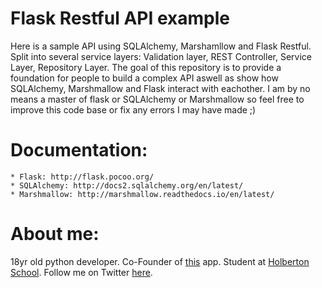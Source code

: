 # Flask Restful API example
Here is a sample API using SQLAlchemy, Marshamllow and Flask Restful. Split into several service layers: Validation layer, REST Controller, Service Layer, Repository Layer. The goal of this repository is to provide a foundation for people to build a complex API aswell as show how SQLAlchemy, Marshmallow and Flask interact with eachother. I am by no means a master of flask or SQLAlchemy or Marshmallow so feel free to improve this code base or fix any errors I may have made ;) 

# Documentation:
	* Flask: http://flask.pocoo.org/
	* SQLAlchemy: http://docs2.sqlalchemy.org/en/latest/
	* Marshmallow: http://marshmallow.readthedocs.io/en/latest/

# About me:
18yr old python developer. Co-Founder of [this](http://yourloop.co) app. Student at [Holberton School](https://www.holbertonschool.com/). Follow me on Twitter [here](https://twitter.com/JDeePee).
